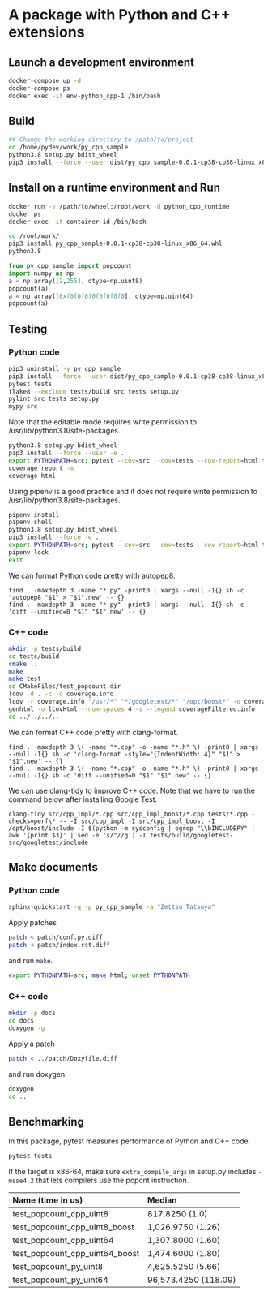 # A package with Python and C++ extensions

## Launch a development environment

```bash
docker-compose up -d
docker-compose ps
docker exec -it env-python_cpp-1 /bin/bash
```

## Build

```bash
## Change the working directory to /path/to/project
cd /home/pydev/work/py_cpp_sample
python3.8 setup.py bdist_wheel
pip3 install --force --user dist/py_cpp_sample-0.0.1-cp38-cp38-linux_x86_64.whl
```

## Install on a runtime environment and Run

```bash
docker run -v /path/to/wheel:/root/work -d python_cpp_runtime
docker ps
docker exec -it container-id /bin/bash
```

```bash
cd /root/work/
pip3 install py_cpp_sample-0.0.1-cp38-cp38-linux_x86_64.whl
python3.8
```

```python
from py_cpp_sample import popcount
import numpy as np
a = np.array([2,255], dtype=np.uint8)
popcount(a)
a = np.array([0xf0f0f0f0f0f0f0f0], dtype=np.uint64)
popcount(a)
```

## Testing

### Python code

```bash
pip3 uninstall -y py_cpp_sample
pip3 install --force --user dist/py_cpp_sample-0.0.1-cp38-cp38-linux_x86_64.whl
pytest tests
flake8 --exclude tests/build src tests setup.py
pylint src tests setup.py
mypy src
```

Note that the editable mode requires write permission to /usr/lib/python3.8/site-packages.

```bash
python3.8 setup.py bdist_wheel
pip3 install --force --user -e .
export PYTHONPATH=src; pytest --cov=src --cov=tests --cov-report=html tests; unset PYTHONPATH
coverage report -m
coverage html
```

Using pipenv is a good practice and it does not require write permission to /usr/lib/python3.8/site-packages.

```bash
pipenv install
pipenv shell
python3.8 setup.py bdist_wheel
pip3 install --force -e .
export PYTHONPATH=src; pytest --cov=src --cov=tests --cov-report=html tests; unset PYTHONPATH
pipenv lock
exit
```

We can format Python code pretty with autopep8.

```
find . -maxdepth 3 -name "*.py" -print0 | xargs --null -I{} sh -c 'autopep8 "$1" > "$1".new' -- {}
find . -maxdepth 3 -name "*.py" -print0 | xargs --null -I{} sh -c 'diff --unified=0 "$1" "$1".new' -- {}
```

### C++ code

```bash
mkdir -p tests/build
cd tests/build
cmake ..
make
make test
cd CMakeFiles/test_popcount.dir
lcov -d . -c -o coverage.info
lcov -r coverage.info "/usr/*" "*/googletest/*" "/opt/boost*" -o coverageFiltered.info
genhtml -o lcovHtml --num-spaces 4 -s --legend coverageFiltered.info
cd ../../../..
```

We can format C++ code pretty with clang-format.

```
find . -maxdepth 3 \( -name "*.cpp" -o -name "*.h" \) -print0 | xargs --null -I{} sh -c 'clang-format -style="{IndentWidth: 4}" "$1" > "$1".new' -- {}
find . -maxdepth 3 \( -name "*.cpp" -o -name "*.h" \) -print0 | xargs --null -I{} sh -c 'diff --unified=0 "$1" "$1".new' -- {}
```

We can use clang-tidy to improve C++ code. Note that we have to run the command below after installing Google Test.

```
clang-tidy src/cpp_impl/*.cpp src/cpp_impl_boost/*.cpp tests/*.cpp -checks=perf\* -- -I src/cpp_impl -I src/cpp_impl_boost -I /opt/boost/include -I $(python -m sysconfig | egrep "\\bINCLUDEPY" | awk '{print $3}' | sed -e 's/"//g') -I tests/build/googletest-src/googletest/include
```

## Make documents

### Python code

```bash
sphinx-quickstart -q -p py_cpp_sample -a "Zettsu Tatsuya"
```

Apply patches

```bash
patch < patch/conf.py.diff
patch < patch/index.rst.diff
```

and run `make`.

```bash
export PYTHONPATH=src; make html; unset PYTHONPATH
```

### C++ code

```bash
mkdir -p docs
cd docs
doxygen -g
```

Apply a patch

```bash
patch < ../patch/Doxyfile.diff
```

and run doxygen.

```bash
doxygen
cd ..
```

## Benchmarking

In this package, pytest measures performance of Python and C++ code.

```python
pytest tests
```

If the target is x86-64, make sure `extra_compile_args` in setup.py includes `-msse4.2` that lets compilers use the popcnt instruction.

|Name (time in us)|Median|
|:------------------------|:-------------------------------|
|test_popcount_cpp_uint8|817.8250 (1.0)|
|test_popcount_cpp_uint8_boost|1,026.9750 (1.26)|
|test_popcount_cpp_uint64|1,307.8000 (1.60)|
|test_popcount_cpp_uint64_boost|1,474.6000 (1.80)|
|test_popcount_py_uint8|4,625.5250 (5.66)|
|test_popcount_py_uint64|96,573.4250 (118.09)|
